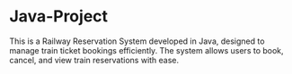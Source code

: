 # Java-Project
This is a Railway Reservation System developed in Java, designed to manage train ticket bookings efficiently. The system allows users to book, cancel, and view train reservations with ease.
